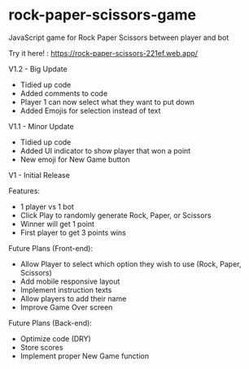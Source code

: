 # rock-paper-scissors-game

JavaScript game for Rock Paper Scissors between player and bot

Try it here! : https://rock-paper-scissors-221ef.web.app/

V1.2 - Big Update

- Tidied up code
- Added comments to code
- Player 1 can now select what they want to put down
- Added Emojis for selection instead of text

V1.1 - Minor Update

- Tidied up code
- Added UI indicator to show player that won a point
- New emoji for New Game button

V1 - Initial Release

Features:

- 1 player vs 1 bot
- Click Play to randomly generate Rock, Paper, or Scissors
- Winner will get 1 point
- First player to get 3 points wins

Future Plans (Front-end):

- Allow Player to select which option they wish to use (Rock, Paper, Scissors)
- Add mobile responsive layout
- Implement instruction texts
- Allow players to add their name
- Improve Game Over screen

Future Plans (Back-end):

- Optimize code (DRY)
- Store scores
- Implement proper New Game function
